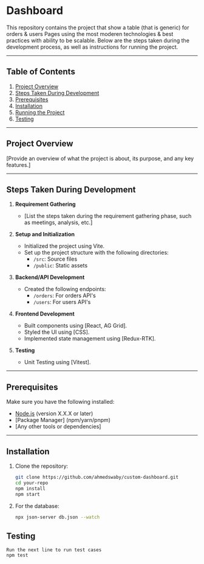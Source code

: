 # Dashboard

This repository contains the project that show a table (that is generic) for orders & users Pages using the most moderen technologies & best practices with ability to be scalable. Below are the steps taken during the development process, as well as instructions for running the project.

---

## Table of Contents
1. [Project Overview](#project-overview)
2. [Steps Taken During Development](#steps-taken-during-development)
3. [Prerequisites](#prerequisites)
4. [Installation](#installation)
5. [Running the Project](#running-the-project)
6. [Testing](#testing)

---

## Project Overview

[Provide an overview of what the project is about, its purpose, and any key features.]

---

## Steps Taken During Development

1. **Requirement Gathering**  
   - [List the steps taken during the requirement gathering phase, such as meetings, analysis, etc.]

2. **Setup and Initialization**  
   - Initialized the project using Vite.  
   - Set up the project structure with the following directories:
     - `/src`: Source files
     - `/public`: Static assets

3. **Backend/API Development**  
   - Created the following endpoints:
     - `/orders`: For orders API's
     - `/users`: For users API's

4. **Frontend Development**  
   - Built components using [React, AG Grid].  
   - Styled the UI using [CSS].  
   - Implemented state management using [Redux-RTK].

5. **Testing**  
   - Unit Testing using [Vitest].  

---

## Prerequisites

Make sure you have the following installed:

- [Node.js](https://nodejs.org/) (version X.X.X or later)
- [Package Manager] (npm/yarn/pnpm)
- [Any other tools or dependencies]

---

## Installation

1. Clone the repository:
   ```bash
   git clone https://github.com/ahmedswaby/custom-dashboard.git
   cd your-repo
   npm install
   npm start
    ```

2. For the database:
    ```bash
    npx json-server db.json --watch
    ```

  
## Testing 
    Run the next line to run test cases
    npm test

